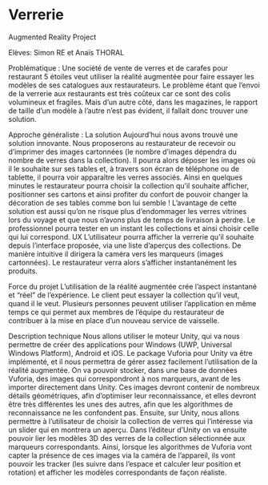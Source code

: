 # Verrerie
 Augmented Reality Project
 
 Elèves: Simon RE et Anaïs THORAL

Problématique  : 
Une société de vente de verres et de carafes pour restaurant 5 étoiles veut utiliser la réalité augmentée pour faire essayer les modèles de ses catalogues aux restaurateurs. Le problème étant que l’envoi de la verrerie aux restaurants est très coûteux car ce sont des colis volumineux et fragiles. Mais d’un autre côté, dans les magazines, le rapport de taille d’un modèle à l’autre n’est pas évident, il fallait donc trouver une solution. 

Approche généraliste :
La solution 
Aujourd’hui nous avons trouvé une solution innovante. Nous proposerons au restaurateur de recevoir ou d’imprimer des images cartonnées (le nombre d’images dépendra du nombre de verres dans la collection). Il pourra alors déposer les images où il le souhaite sur ses tables et, à travers son écran de téléphone ou de tablette, il pourra voir apparaître les verres associés.
Ainsi en quelques minutes le restaurateur pourra choisir la collection qu’il souhaite afficher, positionner ses cartons et ainsi profiter du confort de pouvoir changer la décoration de ses tables comme bon lui semble !
L’avantage de cette solution est aussi qu’on ne risque plus d’endommager les verres vitrines lors du voyage et que nous n’avons plus de temps de livraison à perdre. Le professionnel pourra tester en un instant les collections et ainsi choisir celle qui lui correspond.
UX
L’utilisateur pourra afficher la verrerie qu’il souhaite depuis l’interface proposée, via une liste d’aperçus des collections. De manière intuitive il dirigera la caméra vers les marqueurs (images cartonnées). Le restaurateur verra alors s’afficher instantanément les produits.

Force du projet
L’utilisation de la réalité augmentée crée l’aspect instantané et “réel” de l’expérience. Le client peut essayer la collection qu’il veut, quand il le veut. Plusieurs personnes peuvent utiliser l’application en même temps ce qui permet aux membres de l’équipe du restaurateur de contribuer à la mise en place d’un nouveau service de vaisselle. 

Description technique
Nous allons utiliser le moteur Unity, qui va nous permettre de créer des applications pour Windows (UWP, Universal Windows Platform), Android et iOS.
Le package Vuforia pour Unity va être implémenté, et il nous permettra de gérer assez facilement l’utilisation de la réalité augmentée.
On va pouvoir stocker, dans une base de données Vuforia, des images qui correspondront à nos marqueurs, avant de les importer directement dans Unity.
Ces images devront contenir de nombreux détails géométriques, afin d’optimiser leur reconnaissance, et elles devront être très différentes les unes des autres, afin que les algorithmes de reconnaissance ne les confondent pas.
Ensuite, sur Unity, nous allons permettre à l’utilisateur de choisir la collection de verres qui l’intéresse via un slider qui en montrera un aperçu. Dans l’éditeur d’Unity on va ensuite pouvoir lier les modèles 3D des verres de la collection sélectionnée aux marqueurs correspondants.
Ainsi, lorsque les algorithmes de Vuforia vont capter la présence de ces images via la caméra de l’appareil, ils vont pouvoir les tracker (les suivre dans l’espace et calculer leur position et rotation) et afficher les modèles correspondants de façon réaliste.

